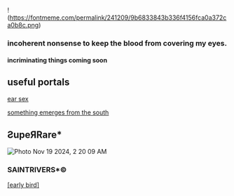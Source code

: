 !(https://fontmeme.com/permalink/241209/9b6833843b336f4156fca0a372ca0b8c.png)

### incoherent nonsense to keep the blood from covering my eyes.
#### incriminating things coming soon 







## useful portals

[ear sex](https://linktr.ee/SaintToki)

[something emerges from the south](https://www.tumblr.com/hxrrxrpxrn/767396759690412032)




## ƧupeЯRare*

![Photo Nov 19 2024, 2 20 09 AM](https://github.com/user-attachments/assets/b9225add-a440-4702-bc53-920250091c62)

### SAINTRIVERS*©

[[early bird]](https://youtu.be/b511NF8XBA8)
